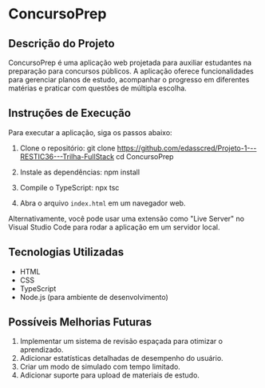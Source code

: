 # ConcursoPrep

## Descrição do Projeto

ConcursoPrep é uma aplicação web projetada para auxiliar estudantes na preparação para concursos públicos. A aplicação oferece funcionalidades para gerenciar planos de estudo, acompanhar o progresso em diferentes matérias e praticar com questões de múltipla escolha.

## Instruções de Execução

Para executar a aplicação, siga os passos abaixo:

1. Clone o repositório:
   git clone https://github.com/edasscred/Projeto-1---RESTIC36---Trilha-FullStack
   cd ConcursoPrep

3. Instale as dependências:
   npm install

4. Compile o TypeScript:
   npx tsc

5. Abra o arquivo `index.html` em um navegador web.

Alternativamente, você pode usar uma extensão como "Live Server" no Visual Studio Code para rodar a aplicação em um servidor local.

## Tecnologias Utilizadas

- HTML
- CSS
- TypeScript
- Node.js (para ambiente de desenvolvimento)

## Possíveis Melhorias Futuras

1. Implementar um sistema de revisão espaçada para otimizar o aprendizado.
2. Adicionar estatísticas detalhadas de desempenho do usuário.
3. Criar um modo de simulado com tempo limitado.
4. Adicionar suporte para upload de materiais de estudo.



   
